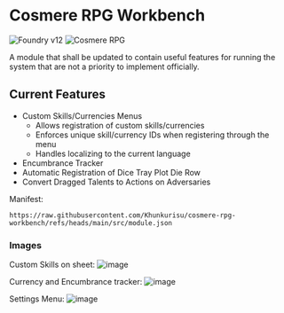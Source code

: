 # Cosmere RPG Workbench

![Foundry v12](https://img.shields.io/badge/foundry-v12-green) ![Cosmere RPG](https://img.shields.io/badge/cosmere%E2%80%93rpg-v1.0.0-green)

A module that shall be updated to contain useful features for running the system that are not a priority to implement officially.

## Current Features

* Custom Skills/Currencies Menus
  * Allows registration of custom skills/currencies
  * Enforces unique skill/currency IDs when registering through the menu
  * Handles localizing to the current language
* Encumbrance Tracker
* Automatic Registration of Dice Tray Plot Die Row
* Convert Dragged Talents to Actions on Adversaries

Manifest:

`https://raw.githubusercontent.com/Khunkurisu/cosmere-rpg-workbench/refs/heads/main/src/module.json`

### Images

Custom Skills on sheet:
![image](https://github.com/user-attachments/assets/9f13ab4d-6924-489e-a59f-bcff1505fc86)

Currency and Encumbrance tracker:
![image](https://github.com/user-attachments/assets/a7a1e234-2a39-4e5e-8ac3-8c6e7163cc53)

Settings Menu:
![image](https://github.com/user-attachments/assets/cea27917-ff41-4821-80c7-1911dab13202)
